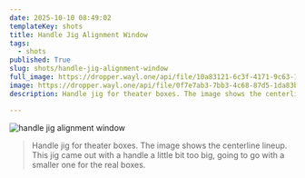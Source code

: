 ```yaml
---
date: 2025-10-10 08:49:02
templateKey: shots
title: Handle Jig Alignment Window
tags:
  - shots
published: True
slug: shots/handle-jig-alignment-window
full_image: https://dropper.wayl.one/api/file/10a83121-6c3f-4171-9c63-1bae742c88a2.jpg
image: https://dropper.wayl.one/api/file/0f7e7ab3-7bb3-4c68-87d5-1da83b6b994a.webp
description: Handle jig for theater boxes. The image shows the centerline lineup.  This jig came out with a handle a little bit too big, going to go with a smaller one for the real boxes.

---
```


![handle jig alignment window](https://dropper.wayl.one/api/file/10a83121-6c3f-4171-9c63-1bae742c88a2.jpg)

> Handle jig for theater boxes. The image shows the centerline lineup.  This jig came out with a handle a little bit too big, going to go with a smaller one for the real boxes.

